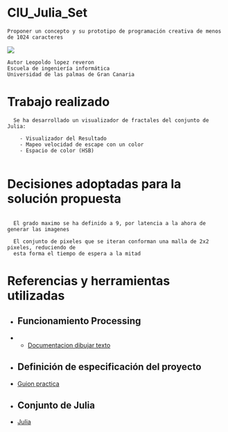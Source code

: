 # CIU_Julia_Set

```
Proponer un concepto y su prototipo de programación creativa de menos de 1024 caracteres

```

![](./animation.gif)

```
Autor Leopoldo lopez reveron 
Escuela de ingeniería informática
Universidad de las palmas de Gran Canaria

```
  
# Trabajo realizado

```
  Se ha desarrollado un visualizador de fractales del conjunto de Julia:
  
    - Visualizador del Resultado
    - Mapeo velocidad de escape con un color
    - Espacio de color (HSB)
    
 ```   
 
    
# Decisiones adoptadas para la solución propuesta

```
  
  El grado maximo se ha definido a 9, por latencia a la ahora de generar las imagenes 
  
  El conjunto de pixeles que se iteran conforman una malla de 2x2 pixeles, reduciendo de 
  esta forma el tiempo de espera a la mitad

```

# Referencias y herramientas utilizadas

  
  - ## Funcionamiento Processing
  - * [Documentacion dibujar texto](https://processing.org/reference/text_.html)
  
  - ## Definición de especificación del proyecto
  - [Guion practica](https://ncvt-aep.ulpgc.es/cv/ulpgctp21/pluginfile.php/412240/mod_resource/content/37/CIU_Pr_cticas.pdf)
  
  - ## Conjunto de Julia
  - [Julia](https://en.wikipedia.org/wiki/Julia_set)

